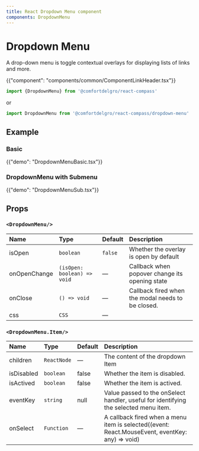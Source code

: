 ```yaml
---
title: React Dropdown Menu component
components: DropdownMenu
---
```


# Dropdown Menu

<p class="description">A drop-down menu is toggle contextual overlays for displaying lists of links and more.</p>

{{"component": "components/common/ComponentLinkHeader.tsx"}}

```jsx
import {DropdownMenu} from '@comfortdelgro/react-compass'
```

or

```jsx
import DropdownMenu from '@comfortdelgro/react-compass/dropdown-menu'
```

## Example

### Basic

{{"demo": "DropdownMenuBasic.tsx"}}

### DropdownMenu with Submenu

{{"demo": "DropdownMenuSub.tsx"}}

## Props

### `<DropdownMenu/>` 

| Name         | Type                        | Default | Description                                       |
| :----------- | :-------------------------- | :------ | :------------------------------------------------ |
| isOpen       | `boolean`                   | `false` | Whether the overlay is open by default            |
| onOpenChange | `(isOpen: boolean) => void` | —       | Callback when popover change its opening state    |
| onClose      | `() => void`                | —       | Callback fired when the modal needs to be closed. |
| css          | `CSS`                       | —       |                                                   |

### `<DropdownMenu.Item/>` 

| Name       | Type        | Default | Description                                                                                     |
| :--------- | :---------- | :------ | :---------------------------------------------------------------------------------------------- |
| children   | `ReactNode` | —       | The content of the dropdown Item                                                                |
| isDisabled | `boolean`   | false   | Whether the item is disabled.                                                                   |
| isActived  | `boolean`   | false   | Whether the item is actived.                                                                    |
| eventKey   | `string`    | null    | Value passed to the onSelect handler, useful for identifying the selected menu item.            |
| onSelect   | `Function`  | —       | A callback fired when a menu item is selected((event: React.MouseEvent, eventKey: any) => void) |